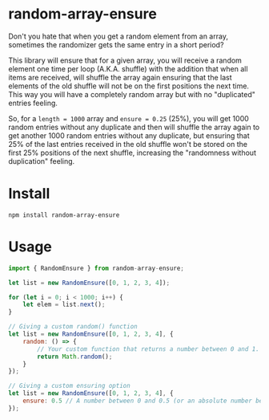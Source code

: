 # random-array-ensure
Don't you hate that when you get a random element from an array, sometimes the randomizer gets the same entry in a short period?

This library will ensure that for a given array, you will receive a random element one time per loop (A.K.A. shuffle) with the addition that when all items are received, will shuffle the array again ensuring that the last elements of the old shuffle will not be on the first positions the next time. This way you will have a completely random array but with no "duplicated" entries feeling.

So, for a `length = 1000` array and `ensure = 0.25` (25%), you will get 1000 random entries without any duplicate and then will shuffle the array again to get another 1000 random entries without any duplicate, but ensuring that 25% of the last entries received in the old shuffle won't be stored on the first 25% positions of the next shuffle, increasing the "randomness without duplication" feeling.

# Install
```
npm install random-array-ensure
```

# Usage
```JavaScript
import { RandomEnsure } from random-array-ensure;

let list = new RandomEnsure([0, 1, 2, 3, 4]);

for (let i = 0; i < 1000; i++) {
    let elem = list.next();
}

// Giving a custom random() function
let list = new RandomEnsure([0, 1, 2, 3, 4], {
    random: () => {
        // Your custom function that returns a number between 0 and 1. 0 inclusive and 1 exclusive. Default is Math.random().
        return Math.random();
    }
});

// Giving a custom ensuring option
let list = new RandomEnsure([0, 1, 2, 3, 4], {
    ensure: 0.5 // A number between 0 and 0.5 (or an absolute number between 1 and half of the array length). Default is 0.25.
});

```
